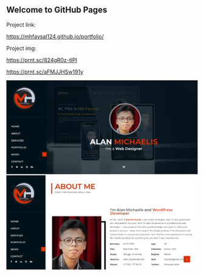 ## Welcome to GitHub Pages

Project link: 

https://mhfaysal124.github.io/portfolio/

Project img:

https://prnt.sc/824gR0z-tlPI 

https://prnt.sc/aFMJJHSw191y

<img src="Screenshot_2.jpg" alt="MH Faysal">
<img src="Screenshot_1.jpg" alt="MH Faysal">
